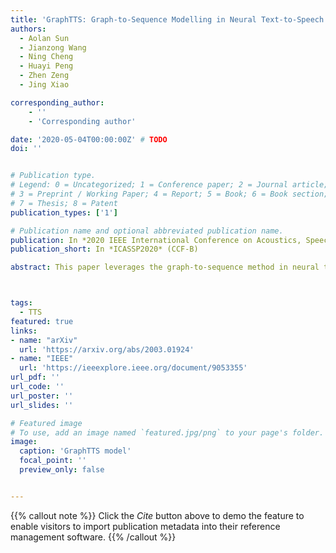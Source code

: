 ```yaml
---
title: 'GraphTTS: Graph-to-Sequence Modelling in Neural Text-to-Speech'
authors:
  - Aolan Sun
  - Jianzong Wang
  - Ning Cheng
  - Huayi Peng
  - Zhen Zeng
  - Jing Xiao

corresponding_author:
    - ''
    - 'Corresponding author'

date: '2020-05-04T00:00:00Z' # TODO
doi: ''


# Publication type.
# Legend: 0 = Uncategorized; 1 = Conference paper; 2 = Journal article;
# 3 = Preprint / Working Paper; 4 = Report; 5 = Book; 6 = Book section;
# 7 = Thesis; 8 = Patent
publication_types: ['1']

# Publication name and optional abbreviated publication name.
publication: In *2020 IEEE International Conference on Acoustics, Speech and Signal Processing*
publication_short: In *ICASSP2020* (CCF-B)

abstract: This paper leverages the graph-to-sequence method in neural text-to-speech (GraphTTS), which maps the graph embedding of the input sequence to spectrograms. The graphical inputs consist of node and edge representations constructed from input texts. The encoding of these graphical inputs incorporates syntax information by a GNN encoder module. Besides, applying the encoder of GraphTTS as a graph auxiliary encoder (GAE) can analyse prosody information from the semantic structure of texts. This can remove the manual selection of reference audios process and makes prosody modelling an end-to-end procedure. Experimental analysis shows that GraphTTS outperforms the state-of-the-art sequence-to-sequence models by 0.24 in Mean Opinion Score (MOS). GAE can adjust the pause, ventilation and tones of synthesised audios automatically. This experimental conclusion may give some inspiration to researchers working on improving speech synthesis prosody.



tags:
  - TTS
featured: true
links:
- name: "arXiv"
  url: 'https://arxiv.org/abs/2003.01924'
- name: "IEEE"
  url: 'https://ieeexplore.ieee.org/document/9053355'
url_pdf: ''
url_code: ''
url_poster: ''
url_slides: ''

# Featured image
# To use, add an image named `featured.jpg/png` to your page's folder.
image:
  caption: 'GraphTTS model'
  focal_point: ''
  preview_only: false


---
```


{{% callout note %}}
Click the _Cite_ button above to demo the feature to enable visitors to import publication metadata into their reference management software.
{{% /callout %}}

